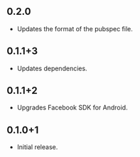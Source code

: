 ## 0.2.0

* Updates the format of the pubspec file.

## 0.1.1+3

* Updates dependencies.

## 0.1.1+2

* Upgrades Facebook SDK for Android.

## 0.1.0+1

* Initial release.
